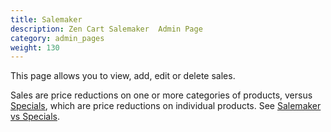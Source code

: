 ```yaml
---
title: Salemaker 
description: Zen Cart Salemaker  Admin Page 
category: admin_pages
weight: 130
---
```


This page allows you to view, add, edit or delete sales. 

Sales are price reductions on one or more categories of products, versus [Specials](/user/admin_pages/catalog/specials/), which are price reductions on individual products.  See [Salemaker vs Specials](/user/miscellaneous/salemaker_vs_specials/).


